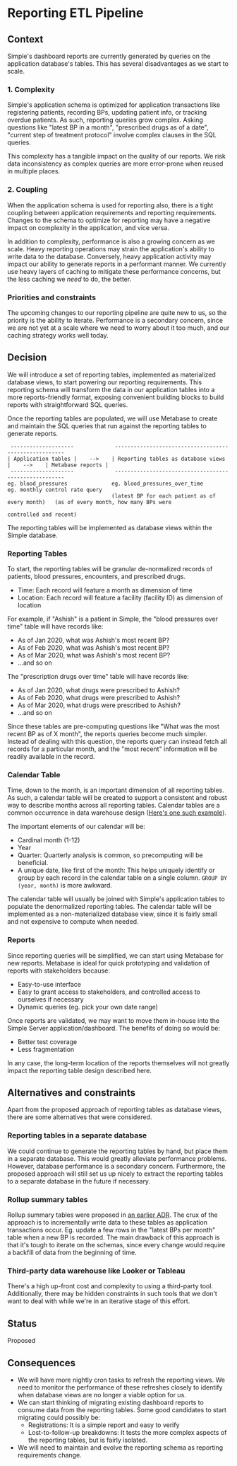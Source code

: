# Reporting ETL Pipeline

## Context

Simple's dashboard reports are currently generated by queries on the application database's tables. This has several
disadvantages as we start to scale.

### 1. Complexity

Simple's application schema is optimized for application transactions like registering patients, recording BPs,
updating patient info, or tracking overdue patients. As such, reporting queries grow complex. Asking questions like
"latest BP in a month", "prescribed drugs as of a date", "current step of treatment protocol" involve complex clauses
in the SQL queries.

This complexity has a tangible impact on the quality of our reports. We risk data inconsistency as complex queries are
more error-prone when reused in multiple places.


### 2. Coupling

When the application schema is used for reporting also, there is a tight coupling between application requirements and
reporting requirements. Changes to the schema to optimize for reporting may have a negative impact on complexity in the
application, and vice versa.

In addition to complexity, performance is also a growing concern as we scale. Heavy reporting operations may strain the
application's ability to write data to the database. Conversely, heavy application activity may impact our ability to
generate reports in a performant manner. We currently use heavy layers of caching to mitigate these performance
concerns, but the less caching we _need_ to do, the better.

### Priorities and constraints

The upcoming changes to our reporting pipeline are quite new to us, so the priority is the ability to iterate.
Performance is a secondary concern, since we are not yet at a scale where we need to worry about it too much, and our
caching strategy works well today.

## Decision

We will introduce a set of reporting tables, implemented as materialized database views, to start powering our reporting
requirements. This reporting schema will transform the data in our application tables into a more reports-friendly
format, exposing convenient building blocks to build reports with straightforward SQL queries.

Once the reporting tables are populated, we will use Metabase to create and maintain the SQL queries that run against
the reporting tables to generate reports.

```
 --------------------             ------------------------------------             ------------------
| Application tables |    -->    | Reporting tables as database views |    -->    | Metabase reports |
 --------------------             ------------------------------------             ------------------
eg. blood_pressures              eg. blood_pressures_over_time                    eg. monthly control rate query
                                 (latest BP for each patient as of every month)   (as of every month, how many BPs were
                                                                                   controlled and recent)
```

The reporting tables will be implemented as database views within the Simple database.

### Reporting Tables

To start, the reporting tables will be granular de-normalized records of patients, blood pressures, encounters, and
prescribed drugs.

* Time: Each record will feature a month as dimension of time
* Location: Each record will feature a facility (facility ID) as dimension of location

For example, if "Ashish" is a patient in Simple, the "blood pressures over time" table will have records like:
* As of Jan 2020, what was Ashish's most recent BP?
* As of Feb 2020, what was Ashish's most recent BP?
* As of Mar 2020, what was Ashish's most recent BP?
* ...and so on

The "prescription drugs over time" table will have records like:
* As of Jan 2020, what drugs were prescribed to Ashish?
* As of Feb 2020, what drugs were prescribed to Ashish?
* As of Mar 2020, what drugs were prescribed to Ashish?
* ...and so on

Since these tables are pre-computing questions like "What was the most recent BP as of X month", the reports queries
become much simpler. Instead of dealing with this question, the reports query can instead fetch all records for a
particular month, and the "most recent" information will be readily available in the record.

### Calendar Table

Time, down to the month, is an important dimension of all reporting tables. As such, a calendar table will be created to
support a consistent and robust way to describe months across all reporting tables. Calendar tables are a common
occurrence in data warehouse design ([Here's one such example](https://www.mssqltips.com/sqlservertip/4054/creating-a-date-dimension-or-calendar-table-in-sql-server/)).

The important elements of our calendar will be:
* Cardinal month (1-12)
* Year
* Quarter: Quarterly analysis is common, so precomputing will be beneficial.
* A unique date, like first of the month: This helps uniquely identify or group by each record in the calendar table on
  a single column. `GROUP BY (year, month)` is more awkward.

The calendar table will usually be joined with Simple's application tables to populate the denormalized reporting
tables. The calendar table will be implemented as a non-materialized database view, since it is fairly small and not
expensive to compute when needed.

### Reports

Since reporting queries will be simplified, we can start using Metabase for new reports. Metabase is ideal for quick
prototyping and validation of reports with stakeholders because:

* Easy-to-use interface
* Easy to grant access to stakeholders, and controlled access to ourselves if necessary
* Dynamic queries (eg. pick your own date range)

Once reports are validated, we may want to move them in-house into the Simple Server application/dashboard. The benefits
of doing so would be:

* Better test coverage
* Less fragmentation

In any case, the long-term location of the reports themselves will not greatly impact the reporting table design
described here.

## Alternatives and constraints

Apart from the proposed approach of reporting tables as database views, there are some alternatives that were
considered.

### Reporting tables in a separate database

We could continue to generate the reporting tables by hand, but place them in a separate database. This would greatly
alleviate performance problems. However, database performance is a secondary concern. Furthermore, the proposed approach
will still set us up nicely to extract the reporting tables to a separate database in the future if necessary.

### Rollup summary tables

Rollup summary tables were proposed in [an earlier ADR](011-rollup-summary-tables-for-dashboards.md). The crux of the
approach is to incrementally write data to these tables as application transactions occur. Eg. update a few rows in the
"latest BPs per month" table when a new BP is recorded. The main drawback of this approach is that it's tough to iterate
on the schemas, since every change would require a backfill of data from the beginning of time.

### Third-party data warehouse like Looker or Tableau

There's a high up-front cost and complexity to using a third-party tool. Additionally, there may be hidden constraints
in such tools that we don't want to deal with while we're in an iterative stage of this effort.

## Status

Proposed

## Consequences

* We will have more nightly cron tasks to refresh the reporting views. We need to monitor the performance of these
  refreshes closely to identify when database views are no longer a viable option for us.
* We can start thinking of migrating existing dashboard reports to consume data from the reporting tables. Some good
  candidates to start migrating could possibly be:
  * Registrations: It is a simple report and easy to verify
  * Lost-to-follow-up breakdowns: It tests the more complex aspects of the reporting tables, but is fairly isolated.
* We will need to maintain and evolve the reporting schema as reporting requirements change.
